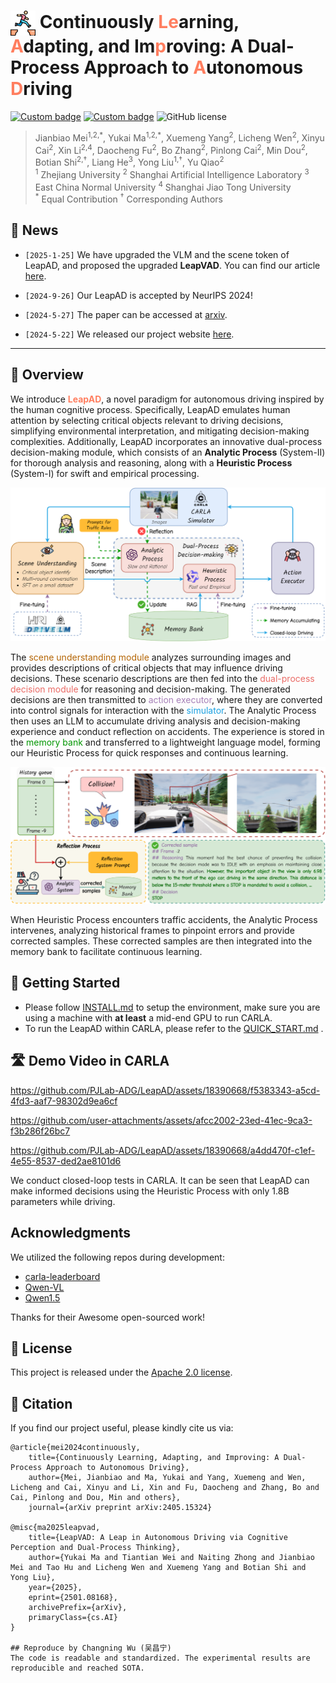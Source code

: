 # <img src="assets/figures/leap.png" alt="icon" style="width: 40px; height: 40px; vertical-align: middle;"> Continuously <span style="color:#ff7e5f">Le</span>arning, <span style="color:#ff7e5f">A</span>dapting, and Im<span style="color:#ff7e5f">p</span>roving: A Dual-Process Approach to <span style="color:#ff7e5f">A</span>utonomous <span style="color:#ff7e5f">D</span>riving

[![Custom badge](https://img.shields.io/badge/Arxiv-pdf-8A2BE2?logo=arxiv)](https://arxiv.org/abs/2405.15324) [![Custom badge](https://img.shields.io/badge/Project-page-green?logo=document)](https://pjlab-adg.github.io/LeapAD/) ![GitHub license](https://img.shields.io/badge/License-Apache--2.0-red)

<!-- **<span style="color:#ff7e5f">LeapAD</span>**, a new autonomous driving paradigm inspired by human cognition, improves adaptability and interpretability in complex scenarios through dual-process decision-making and continuous learning from past experiences. -->


> Jianbiao Mei<sup>1,2,\*</sup>, Yukai Ma<sup>1,2,\*</sup>, Xuemeng Yang<sup>2</sup>, Licheng Wen<sup>2</sup>, Xinyu Cai<sup>2</sup>, Xin Li<sup>2,4</sup>, Daocheng Fu<sup>2</sup>, Bo Zhang<sup>2</sup>, Pinlong Cai<sup>2</sup>, Min Dou<sup>2</sup>, Botian Shi<sup>2,†</sup>, Liang He<sup>3</sup>, Yong Liu<sup>1,†</sup>, Yu Qiao<sup>2</sup> <br>
> <sup>1</sup> Zhejiang University <sup>2</sup> Shanghai Artificial Intelligence Laboratory <sup>3</sup> East China Normal University <sup>4</sup> Shanghai Jiao Tong University<br>
> <sup>\*</sup> Equal Contribution <sup>†</sup> Corresponding Authors

## 📖 News

- `[2025-1-25]` We have upgraded the VLM and the scene token of LeapAD, and proposed the upgraded **LeapVAD**. You can find our article [here](https://arxiv.org/abs/2501.08168).

- `[2024-9-26]` Our LeapAD is accepted by NeurIPS 2024!

- `[2024-5-27]` The paper can be accessed at [arxiv](https://arxiv.org/abs/2405.15324).

- `[2024-5-22]` We released our project website [here](https://pjlab-adg.github.io/LeapAD/).

---

## 🎯 Overview
We introduce **<span style="color:#ff7e5f">LeapAD</span>**, a novel paradigm for autonomous driving inspired by the human cognitive process. Specifically, LeapAD emulates human attention by selecting critical objects relevant to driving decisions, simplifying environmental interpretation, and mitigating decision-making complexities. Additionally, LeapAD incorporates an innovative dual-process decision-making module, which consists of an **Analytic Process** (System-II) for thorough analysis and reasoning, along with a **Heuristic Process** (System-I) for swift and empirical processing. 

<div style="text-align:center;">
  <img src="assets/figures/brief_pipeline.png" alt="pipeline" width="600">
</div>

The <span style="color:#B46504">scene understanding module</span> analyzes surrounding images and provides descriptions of critical objects that may influence driving decisions. These scenario descriptions are then fed into the <span style="color:#EA6B66">dual-process decision module</span> for reasoning and decision-making. The generated decisions are then transmitted to <span style="color:#A680B8">action executor</span>, where they are converted into control signals for interaction with the <span style="color: #1BA1E2">simulator</span>. 
The Analytic Process then uses an LLM to accumulate driving analysis and decision-making experience and conduct reflection on accidents. The experience is stored in the <span style="color:#009600">memory bank</span> and transferred to a lightweight language model, forming our Heuristic Process for quick responses and continuous learning.

<div style="text-align:center;">
    <img src="assets/figures/reflection.png" alt="pipeline" width="600">
</div>

When Heuristic Process encounters traffic accidents, the Analytic Process intervenes, analyzing historical frames to pinpoint errors and provide corrected samples. These corrected samples are then integrated into the memory bank to facilitate continuous learning.

<!-- The **Analytic Process** is designed for thorough analysis and reasoning. It handles complex scenarios and builds a comprehensive memory bank for high-quality driving decisions. The Analytic Process accumulates experience and updates the memory bank through analysis of accidents and self-reflection. This accumulated knowledge can be transferred into the Heuristic Process by supervised fine-tuning (SFT), ensuring the entire LeapAD system can continuously improve and adapt to new driving environments and challenges.

The **Heuristic Process** uses several strategies to perform closed-loop decisions.  It is designed to enable instant decision-making within the vehicle. The Heuristic Process relies on knowledge transferred from the analytical process to make fast and efficient decisions during driving. This lightweight model ensures fast response and adaptability in various driving scenarios, maintaining a high level of performance with minimal computing resources. -->

## 🤩 Getting Started

* Please follow [INSTALL.md](docs/INSTALL.md) to setup the environment, make sure you are using a machine with **at least** a mid-end GPU to run CARLA.
*  To run the LeapAD within CARLA, please refer to the [QUICK_START.md](docs/QUICK_START.md) .

## 🛣️ Demo Video in CARLA

https://github.com/PJLab-ADG/LeapAD/assets/18390668/f5383343-a5cd-4fd3-aaf7-98302d9ea6cf

https://github.com/user-attachments/assets/afcc2002-23ed-41ec-9ca3-f3b286f26bc7

https://github.com/PJLab-ADG/LeapAD/assets/18390668/a4dd470f-c1ef-4e55-8537-ded2ae8101d6


We conduct closed-loop tests in CARLA. It can be seen that LeapAD can make informed decisions using the Heuristic Process with only 1.8B parameters while driving. 
<!-- Experiments show that LeapAD outperforms all methods that rely solely on camera input, requiring 1-2 orders of magnitude less annotated data. As the memory base expands, Heuristic Process with only 1.8B parameters can inherit the knowledge of GPT-4 powered Analytic Process and achieve continuous performance improvements. -->

<!-- ACKNOWLEDGMENTS -->
## Acknowledgments

We utilized the following repos during development:

* [carla-leaderboard](https://github.com/carla-simulator/leaderboard)
* [Qwen-VL](https://github.com/QwenLM/Qwen-VL)
* [Qwen1.5](https://github.com/QwenLM/Qwen2.5/tree/v1.5)

Thanks for their Awesome open-sourced work!

## 📄 License

This project is released under the [Apache 2.0 license](LICENSE). 

## 🔖 Citation

If you find our project useful, please kindly cite us via:

```bibtext
@article{mei2024continuously,
    title={Continuously Learning, Adapting, and Improving: A Dual-Process Approach to Autonomous Driving},
    author={Mei, Jianbiao and Ma, Yukai and Yang, Xuemeng and Wen, Licheng and Cai, Xinyu and Li, Xin and Fu, Daocheng and Zhang, Bo and Cai, Pinlong and Dou, Min and others},
    journal={arXiv preprint arXiv:2405.15324}

@misc{ma2025leapvad,
    title={LeapVAD: A Leap in Autonomous Driving via Cognitive Perception and Dual-Process Thinking},
    author={Yukai Ma and Tiantian Wei and Naiting Zhong and Jianbiao Mei and Tao Hu and Licheng Wen and Xuemeng Yang and Botian Shi and Yong Liu},
    year={2025},
    eprint={2501.08168},
    archivePrefix={arXiv},
    primaryClass={cs.AI}
}

## Reproduce by Changning Wu (吴昌宁)
The code is readable and standardized. The experimental results are reproducible and reached SOTA.

